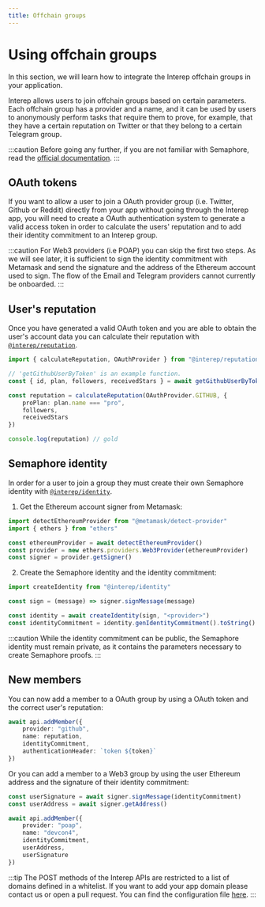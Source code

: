 ```yaml
---
title: Offchain groups
---
```


# Using offchain groups

In this section, we will learn how to integrate the Interep offchain groups in your application.

Interep allows users to join offchain groups based on certain parameters. Each offchain group has a provider and a name, and it can be used by users to anonymously perform tasks that require them to prove, for example, that they have a certain reputation on Twitter or that they belong to a certain Telegram group.

:::caution
Before going any further, if you are not familiar with Semaphore, read the [official documentation](https://semaphore.appliedzkp.org).
:::

## OAuth tokens

If you want to allow a user to join a OAuth provider group (i.e. Twitter, Github or Reddit) directly from your app without going through the Interep app, you will need to create a OAuth authentication system to generate a valid access token in order to calculate the users' reputation and to add their identity commitment to an Interep group.

:::caution
For Web3 providers (i.e POAP) you can skip the first two steps. As we will see later, it is sufficient to sign the identity commitment with Metamask and send the signature and the address of the Ethereum account used to sign. The flow of the Email and Telegram providers cannot currently be onboarded.
:::

## User's reputation

Once you have generated a valid OAuth token and you are able to obtain the user's account data you can calculate their reputation with [`@interep/reputation`](https://github.com/interep-project/interep.js/tree/main/packages/reputation).

```typescript
import { calculateReputation, OAuthProvider } from "@interep/reputation"

// 'getGithubUserByToken' is an example function.
const { id, plan, followers, receivedStars } = await getGithubUserByToken(token)

const reputation = calculateReputation(OAuthProvider.GITHUB, {
    proPlan: plan.name === "pro",
    followers,
    receivedStars
})

console.log(reputation) // gold
```

## Semaphore identity

In order for a user to join a group they must create their own Semaphore identity with [`@interep/identity`](https://github.com/interep-project/interep.js/tree/main/packages/identity).

1. Get the Ethereum account signer from Metamask:

```typescript
import detectEthereumProvider from "@metamask/detect-provider"
import { ethers } from "ethers"

const ethereumProvider = await detectEthereumProvider()
const provider = new ethers.providers.Web3Provider(ethereumProvider)
const signer = provider.getSigner()
```

2. Create the Semaphore identity and the identity commitment:

```typescript
import createIdentity from "@interep/identity"

const sign = (message) => signer.signMessage(message)

const identity = await createIdentity(sign, "<provider>")
const identityCommitment = identity.genIdentityCommitment().toString()
```

:::caution
While the identity commitment can be public, the Semaphore identity must remain private, as it contains the parameters necessary to create Semaphore proofs.
:::

## New members

You can now add a member to a OAuth group by using a OAuth token and the correct user's reputation:

```typescript
await api.addMember({
    provider: "github",
    name: reputation,
    identityCommitment,
    authenticationHeader: `token ${token}`
})
```

Or you can add a member to a Web3 group by using the user Ethereum address and the signature of their identity commitment:

```typescript
const userSignature = await signer.signMessage(identityCommitment)
const userAddress = await signer.getAddress()

await api.addMember({
    provider: "poap",
    name: "devcon4",
    identityCommitment,
    userAddress,
    userSignature
})
```

:::tip
The POST methods of the Interep APIs are restricted to a list of domains defined in a whitelist. If you want to add your app domain please contact us or open a pull request. You can find the configuration file [here](https://github.com/interep-project/reputation-service/blob/main/src/config.ts).
:::
